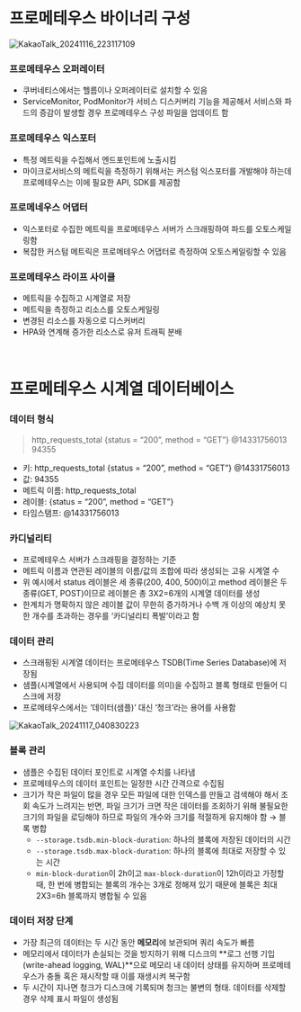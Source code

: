 # 프로메테우스 바이너리 구성

![KakaoTalk_20241116_223117109](https://github.com/user-attachments/assets/8c03e796-0b49-44a8-a203-db713dc278fa)

### 프로메테우스 오퍼레이터

- 쿠버네티스에서는 헬름이나 오퍼레이터로 설치할 수 있음
- ServiceMonitor, PodMonitor가 서비스 디스커버리 기능을 제공해서 서비스와 파드의 증감이 발생할 경우 프로메테우스 구성 파일을 업데이트 함

### 프로메테우스 익스포터

- 특정 메트릭을 수집해서 엔드포인트에 노출시킴
- 마이크로서비스의 메트릭을 측정하기 위해서는 커스텀 익스포터를 개발해야 하는데 프로메테우스는 이에 필요한 API, SDK를 제공함

### 프로메네우스 어댑터

- 익스포터로 수집한 메트릭을 프로메테우스 서버가 스크래핑하여 파드를 오토스케일링함
- 복잡한 커스텀 메트릭은 프로메테우스 어댑터로 측정하여 오토스케일링할 수 있음

### 프로메테우스 라이프 사이클

- 메트릭을 수집하고 시계열로 저장
- 메트릭을 측정하고 리소스를 오토스케일링
- 변경된 리소스를 자동으로 디스커버리
- HPA와 연계해 증가한 리소스로 유저 트래픽 분배

</br>

# 프로메테우스 시계열 데이터베이스

### 데이터 형식

> http_requests_total {status = “200”, method = “GET”} @14331756013 94355
> 
- 키: http_requests_total {status = “200”, method = “GET”} @14331756013
- 값: 94355
- 메트릭 이름: http_requests_total
- 레이블: {status = “200”, method = “GET”}
- 타임스탬프: @14331756013

### 카디널리티

- 프로메테우스 서버가 스크래핑을 결정하는 기준
- 메트릭 이름과 연관된 레이블의 이름/값의 조합에 따라 생성되는 고유 시계열 수
- 위 예시에서 status 레이블은 세 종류(200, 400, 500)이고 method 레이블은 두 종류(GET, POST)이므로 레이블은 총 3X2=6개의 시계열 데이터를 생성
- 한계치가 명확하지 않은 레이블 값이 무한히 증가하거나 수백 개 이상의 예상치 못한 개수를 초과하는 경우를 ‘카디널리티 폭발’이라고 함

### 데이터 관리

- 스크래핑된 시계열 데이터는 프로메테우스 TSDB(Time Series Database)에 저장됨
- 샘플(시계열에서 사용되며 수집 데이터를 의미)을 수집하고 블록 형태로 만들어 디스크에 저장
- 프로메테우스에서는 ‘데이터(샘플)’ 대신 ‘청크’라는 용어를 사용함

![KakaoTalk_20241117_040830223](https://github.com/user-attachments/assets/d8a9e99f-cbc6-49ca-9010-efeb34094cbc)

### 블록 관리

- 샘플은 수집된 데이터 포인트로 시계열 수치를 나타냄
- 프로메테우스의 데이터 포인트는 일정한 시간 간격으로 수집됨
- 크기가 작은 파일이 많을 경우 모든 파일에 대한 인덱스를 만들고 검색해야 해서 조회 속도가 느려지는 반면, 파일 크기가 크면 작은 데이터를 조회하기 위해 불필요한 크기의 파일을 로딩해야 하므로 파일의 개수와 크기를 적절하게 유지해야 함 → 블록 병합
    - `--storage.tsdb.min-block-duration`: 하나의 블록에 저장된 데이터의 시간
    - `--storage.tsdb.max-block-duration`: 하나의 블록에 최대로 저장할 수 있는 시간
    - `min-block-duration`이 2h이고 `max-block-duration`이 12h이라고 가정할 때, 한 번에 병합되는 블록의 개수는 3개로 정해져 있기 때문에 블록은 최대 2X3=6h 블록까지 병합될 수 있음

### 데이터 저장 단계

- 가장 최근의 데이터는 두 시간 동안 **메모리**에 보관되며 쿼리 속도가 빠름
- 메모리에서 데이터가 손실되는 것을 방지하기 위해 디스크의 **로그 선행 기입(write-ahead logging, WAL)**으로 메모리 내 데이터 상태를 유지하며 프로메테우스가 충돌 혹은 재시작할 때 이를 재생시켜 복구함
- 두 시간이 지나면 청크가 디스크에 기록되며 청크는 불변의 형태. 데이터를 삭제할 경우 삭제 표시 파일이 생성됨